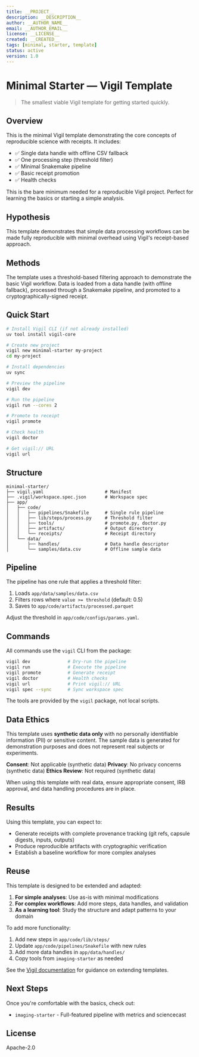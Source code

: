 ```yaml
---
title: __PROJECT__
description: __DESCRIPTION__
author: __AUTHOR_NAME__
email: __AUTHOR_EMAIL__
license: __LICENSE__
created: __CREATED__
tags: [minimal, starter, template]
status: active
version: 1.0
---
```


# Minimal Starter — Vigil Template

> The smallest viable Vigil template for getting started quickly.

## Overview

This is the minimal Vigil template demonstrating the core concepts of reproducible science with receipts. It includes:

- ✅ Single data handle with offline CSV fallback
- ✅ One processing step (threshold filter)
- ✅ Minimal Snakemake pipeline
- ✅ Basic receipt promotion
- ✅ Health checks

This is the bare minimum needed for a reproducible Vigil project. Perfect for learning the basics or starting a simple analysis.

## Hypothesis

This template demonstrates that simple data processing workflows can be made fully reproducible with minimal overhead using Vigil's receipt-based approach.

## Methods

The template uses a threshold-based filtering approach to demonstrate the basic Vigil workflow. Data is loaded from a data handle (with offline fallback), processed through a Snakemake pipeline, and promoted to a cryptographically-signed receipt.

## Quick Start

```bash
# Install Vigil CLI (if not already installed)
uv tool install vigil-core

# Create new project
vigil new minimal-starter my-project
cd my-project

# Install dependencies
uv sync

# Preview the pipeline
vigil dev

# Run the pipeline
vigil run --cores 2

# Promote to receipt
vigil promote

# Check health
vigil doctor

# Get vigil:// URL
vigil url
```

## Structure

```
minimal-starter/
├── vigil.yaml                       # Manifest
├── .vigil/workspace.spec.json       # Workspace spec
├── app/
│   ├── code/
│   │   ├── pipelines/Snakefile      # Single rule pipeline
│   │   ├── lib/steps/process.py     # Threshold filter
│   │   ├── tools/                   # promote.py, doctor.py
│   │   ├── artifacts/               # Output directory
│   │   └── receipts/                # Receipt directory
│   └── data/
│       ├── handles/                 # Data handle descriptor
│       └── samples/data.csv         # Offline sample data
```

## Pipeline

The pipeline has one rule that applies a threshold filter:

1. Loads `app/data/samples/data.csv`
2. Filters rows where `value >= threshold` (default: 0.5)
3. Saves to `app/code/artifacts/processed.parquet`

Adjust the threshold in `app/code/configs/params.yaml`.

## Commands

All commands use the `vigil` CLI from the package:

```bash
vigil dev              # Dry-run the pipeline
vigil run              # Execute the pipeline
vigil promote          # Generate receipt
vigil doctor           # Health checks
vigil url              # Print vigil:// URL
vigil spec --sync      # Sync workspace spec
```

The tools are provided by the `vigil` package, not local scripts.

## Data Ethics

This template uses **synthetic data only** with no personally identifiable information (PII) or sensitive content. The sample data is generated for demonstration purposes and does not represent real subjects or experiments.

**Consent**: Not applicable (synthetic data)
**Privacy**: No privacy concerns (synthetic data)
**Ethics Review**: Not required (synthetic data)

When using this template with real data, ensure appropriate consent, IRB approval, and data handling procedures are in place.

## Results

Using this template, you can expect to:

- Generate receipts with complete provenance tracking (git refs, capsule digests, inputs, outputs)
- Produce reproducible artifacts with cryptographic verification
- Establish a baseline workflow for more complex analyses

## Reuse

This template is designed to be extended and adapted:

1. **For simple analyses**: Use as-is with minimal modifications
2. **For complex workflows**: Add more steps, data handles, and validation
3. **As a learning tool**: Study the structure and adapt patterns to your domain

To add more functionality:

1. Add new steps in `app/code/lib/steps/`
2. Update `app/code/pipelines/Snakefile` with new rules
3. Add more data handles in `app/data/handles/`
4. Copy tools from `imaging-starter` as needed

See the [Vigil documentation](https://docs.vigil.science) for guidance on extending templates.

## Next Steps

Once you're comfortable with the basics, check out:

- `imaging-starter` - Full-featured pipeline with metrics and sciencecast

## License

Apache-2.0
